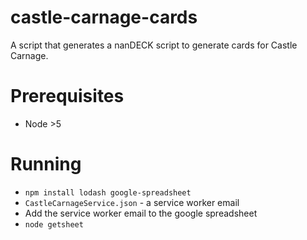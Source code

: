 # castle-carnage-cards
A script that generates a nanDECK script to generate cards for Castle Carnage.

# Prerequisites
* Node >5

# Running
* `npm install lodash google-spreadsheet`
* `CastleCarnageService.json` - a service worker email
* Add the service worker email to the google spreadsheet
* `node getsheet`
